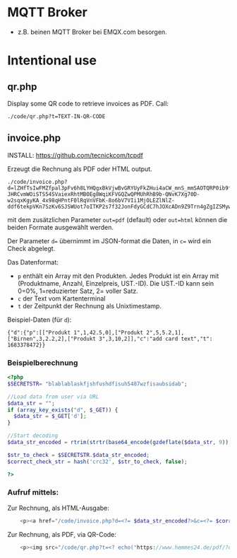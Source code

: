 # MQTT Broker

* z.B. beinen MQTT Broker bei EMQX.com besorgen.


# Intentional use

## qr.php

Display some QR code to retrieve invoices as PDF. Call:
```
./code/qr.php?t=TEXT-IN-QR-CODE
```

## invoice.php

INSTALL: https://github.com/tecnickcom/tcpdf


Erzeugt die Rechnung als PDF oder HTML output.

```
./code/invoice.php?d=lZHfTsIwFMZfpal3pFv6h8LYHQgxBkVjwBvGRYUyFkZHui4aCW_mnS_mmSAOTQRP0ib9fuec9jvd4BkON3iNw_EY39tsViwdYpgwUue-JHRCvmWOiSTS54SVaiexRhtMBOEg8WqiKFVGQZwQPMUhRhB9b-QNvK7Xg70D-w2sqxKgyKA_4x98qHPntF0lRqVnVFbK-8o6bV7VIi1MjOLEZlNlZ-ddf6tekpVKn7SzKv6SJSWUot7oITKP2s7f32JonFdyGCdC7hJOXcADn9Z9Trn4gZgIZSMyw71l77pbgQ3aooIFHHjbG1gfUUqFaAHp6FTHO4kLGZmdeQNndHEcjWYggPvzLI39gf31NmjJgGfGqaVLsxxdLpL1gd6ZNDEaBgBfX6xWel_PgoBLWpbu_bULl9kkT7QtZ2QOqXUqW6W_Y66Me86sm2Yz_fmC0_Or1RA66oHgR8CRA1qrYYIdDhFrBEI0g3qTb7cf&c=12be3d5a
```

mit dem zusätzlichen Parameter `out=pdf` (default) oder `out=html` können die beiden Formate ausgewählt werden.

Der Parameter `d=` übernimmt im JSON-format die Daten, in `c=` wird ein Check abgelegt.

Das Datenformat: 
- `p` enthält ein Array mit den Produkten. Jedes Produkt ist ein Array mit (Produktname, Anzahl, Einzelpreis, UST.-ID). Die UST.-ID kann sein 0=0%, 1=reduzierter Satz, 2= voller Satz.
- `c` der Text vom Kartenterminal
- `t` der Zeitpunkt der Rechnung als Unixtimestamp.

Beispiel-Daten (für `d`):
```
{"d":{"p":[["Produkt 1",1,42.5,0],["Produkt 2",5,5.2,1],["Birnen",3,2.2,2],["Produkt 3",3,10,2]],"c":"add card text","t": 1683378472}}
```
### Beispielberechnung

```php
<?php
$SECRETSTR= "blablablaskfjshfushdfisuh5487wzfisaubsidab";

//Load data from user via URL
$data_str = "";
if (array_key_exists("d", $_GET)) {
  $data_str = $_GET['d'];
}

//Start decoding
$data_str_encoded = rtrim(strtr(base64_encode(gzdeflate($data_str, 9)), '+/', '-_'), '=');

$str_to_check = $SECRETSTR.$data_str_encoded;
$correct_check_str = hash('crc32', $str_to_check, false);

?>
```

### Aufruf mittels:


Zur Rechnung, als HTML-Ausgabe:
```php
	<p><a href="/code/invoice.php?d=<?= $data_str_encoded?>&c=<?= $correct_check_str?>&out=html">zum PDF (index.php)</a></p>
```

Zur Rechnung, als PDF, via QR-Code:
```php
	<p><img src="/code/qr.php?t=<? echo("https://www.hemmes24.de/pdf/?d%3D".$data_str_encoded."%26c%3D".$correct_check_str)?>"></p>
```

